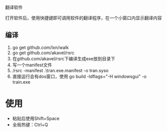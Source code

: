 翻译软件

打开软件后，使用快捷键即可调用软件的翻译程序，在一个小窗口内显示翻译内容



## 编译
1. go  get github.com/lxn/walk
2. go get github.com/akavel/rsrc
3. 在github.com/akavel/rsrc下编译生成exe放到目录下
4. 写一个manifest文件
5. /rsrc -manifest .\tran.exe.manifest -o tran.syso
6. 直接运行会有dos窗口，使用 go build -ldflags="-H windowsgui" -o train.exe

# 使用 
- 粘贴后使用Shift+Space
- 全局热键：Ctrl+Q